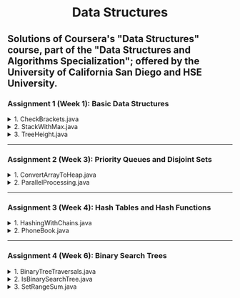 <div width="100%" align="center"> <h1> Data Structures </h1> </div>

## Solutions of Coursera's "Data Structures" course, part of the "Data Structures and Algorithms Specialization"; offered by the University of California San Diego and HSE University. ##


### Assignment 1 (Week 1): Basic Data Structures ###

<details>
<summary>1. CheckBrackets.java</summary>
   
   + **Description**: Priority is to find the first unmatched closing bracket which either does not have an opening bracket before it - like "]" in "]()" - or closes the wrong opening bracket - like "}" in "()[}". If there are no such mistakes, then it should find the first unmatched opening bracket without the corresponding closing bracket after it - like "(" in "{}([]". If there are no mistakes, the text editor should inform the user that brackets are correct.
     
   + **Input Format**: Input contains one string 𝑆 which consists of big and small Latin letters, digits, punctuation marks and brackets from the set "[]{}()".
     
   + **Constraints**: The length of 𝑆 is at least 1 and at most 10<sup>5</sup>.
     
   + **Output Format**: If the code in 𝑆 uses brackets correctly, output “Success" (without the quotes). Otherwise, output the 1-based index of the first unmatched closing bracket, and if there are no unmatched closing brackets, output the 1-based index of the first unmatched opening bracket.
</details>

<details>
<summary>2. StackWithMax.java</summary>
   
   + **Description**: Implement a stack that also supports finding the maximum value (besides push and pop) and ensures that all operations still work in constant time.
  
   + **Input Format**: The first line of the input contains the number 𝑞 of queries. Each of the following 𝑞 lines specifies a query of one of the following formats: push v, pop, or max.
  
   + **Constraints**: 1 $\leq$ 𝑞 $\leq$ 400 000, 0 $\leq$ 𝑣 $\leq$ 10<sup>5</sup>.
  
   + **Output Format**: For each max query, output (on a separate line) the maximum value of the stack.
</details>
  
<details>
<summary>3. TreeHeight.java</summary>
   
   + **Description**: Read a description of a rooted tree from the
input, implement the tree data structure, store the tree and compute its height. The height of a (rooted) tree is the maximum depth of a node or the maximum distance from a leaf to the root. You are given an arbitrary tree, not necessarily a binary tree.
  
   + **Input Format**: The first line contains the number of nodes 𝑛. The second line contains 𝑛 integer numbers from −1 to 𝑛 − 1 — parents of nodes. If the 𝑖-th one of them (0 $\leq$ 𝑖 $\leq$ 𝑛 − 1) is −1, node 𝑖 is the root, otherwise it’s the 0-based index of the parent of the 𝑖-th node. It is guaranteed that there is exactly one root. It is guaranteed that the input represents a tree.
  
   + **Constraints**: 1 $\leq$ 𝑛 $\leq$ 10<sup>5</sup>.
  
   + **Output Format**: 1 $\leq$ 𝑛 $\leq$ 10<sup>5</sup>.
</details>

-----

### Assignment 2 (Week 3): Priority Queues and Disjoint Sets ###

<details>
<summary>1. ConvertArrayToHeap.java</summary>
   
   + **Description**: Implement the first step of the HeapSort algorithm and convert a given array of integers into a heap. That can be done by applying a certain number of swaps, i.e., exchange elements 𝑎<sub>𝑖</sub> and 𝑎<sub>j</sub> of the array **𝑎** for some **𝑖** and **𝑗**. Convert the array into a heap using only 𝑂(𝑛) swaps. Use a min-heap instead of a max-heap in this problem. 
  
   + **Input Format**: The first line of the input contains a single integer 𝑛. The next line contains 𝑛 space-separated integers 𝑎<sub>𝑖</sub>.

   + **Constraints**: 1 $\leq$ 𝑛 $\leq$ 100 000; 0 $\leq$ 𝑖, 𝑗 $\leq$ 𝑛 − 1; 0 $\leq$ 𝑎<sub>0</sub>, 𝑎<sub>1</sub>, . . . , 𝑎<sub>n-1</sub> $\leq$ 10<sup>9</sup>. All 𝑎<sub>𝑖</sub> are distinct.
  
   + **Output Format**: The first line of the output should contain a single integer 𝑚 — the total number of swaps. 𝑚 must satisfy conditions 0 $\leq$ 𝑚 $\leq$ 4𝑛. The next 𝑚 lines should contain the swap operations used to convert the array 𝑎 into a heap. Each swap is described by a pair of integers 𝑖, 𝑗 — the 0-based indices of the elements to be swapped. After applying all the swaps in the specified order the array must become a heap, that is, for each 𝑖 where 0 $\leq$ 𝑖 $\leq$ 𝑛 − 1 the following conditions must be true:
     
      1. If 2𝑖 + 1 $\leq$ 𝑛 − 1, then 𝑎<sub>𝑖</sub> < 𝑎<sub>2𝑖+1</sub>.
      2. If 2𝑖 + 2 $\leq$ 𝑛 − 1, then 𝑎<sub>𝑖</sub> < 𝑎<sub>2𝑖+2</sub>.
         
   Note that all the elements of the input array are distinct.
</details>

<details>
<summary>2. ParallelProcessing.java</summary>
   
   + **Description**: A program which is parallelized uses 𝑛 independent threads to process the given list of 𝑚 jobs. Threads take jobs in the order they are given in the input. If there is a free thread, it immediately takes the next job from the list. If a thread has started processing a job, it doesn’t interrupt or stop until it finishes processing the job. If several threads try to take jobs from the list simultaneously, the thread with the smaller index takes the job. For each job, it is known exactly how long will it take any thread to process this job, and this time is the same for all the threads. For each job, determine which thread will process it and when will it start processing the job.
  
   + **Input Format**: The first line of the input contains integers 𝑛 and 𝑚.
The second line contains 𝑚 integers t<sub>i</sub> — the times in seconds it takes any thread to process 𝑖-th job. The times are given in the same order as they are in the list from which threads take jobs. Threads are indexed starting from 0.
     
   + **Constraints**: 1 $\leq$ 𝑛 $\leq$ 10<sup>5</sup>; 1 $\leq$ 𝑚 $\leq$ 10<sup>5</sup>; 0 $\leq$ t<sub>i</sub> $\leq$ 10<sup>9</sup>
     
   + **Output Format**: Output exactly 𝑚 lines. 𝑖-th line (0-based index is used) should contain two space-separated integers — the 0-based index of the thread which will process the 𝑖-th job and the time in seconds when it will start processing that job.
</details>

----

### Assignment 3 (Week 4): Hash Tables and Hash Functions ###

<details>
<summary>1. HashingWithChains.java</summary>

   
   + **Description**: Implement a hash table with list chaining. You are already given the number of buckets 𝑚 and the hash function. The program should support the following kinds of queries:

      + add *string* — insert *string* into the table. If there is already such a string in the hash table, then just ignore the query.

      + del *string* — remove *string* from the table. If there is no such string in the hash table, then just ignore the query.

      + find *string* — output “yes" or “no" (without quotes) depending on whether the table contains *string* or not.

      + check *𝑖* — output the content of the 𝑖-th list in the table. Use spaces to separate the elements of the list. If 𝑖-th list is empty, output a blank line.
   
   The hash function is polynomial, as seen below.

   <p width="100%" align="center"> <img width="347" alt="Equation" src="https://github.com/AfonsoBernardes/DataStructures/assets/84087794/48763ea3-f2d3-47fb-b177-98a862b52988"> </p>

   where 𝑆[𝑖] is the ASCII code of the 𝑖-th symbol of 𝑆, 𝑝 = 1 000 000 007 and 𝑥 = 263. 

When inserting a new string into a hash chain, it must be inserted in the beginning of the chain
  
   + **Input Format**: There is a single integer 𝑚 in the first line — the number of buckets you should have. The next line contains the number of queries 𝑁. It’s followed by 𝑁 lines, each of which contains one query in the format described above.

   + **Constraints**: 1 $\leq$ 𝑁 $\leq$ 10<sub>5</sub>; 𝑁/5 $\leq$ 𝑚 $\leq$ 𝑁. All the strings consist of Latin letters. Each of them is non-empty and has a length of at most 15.
  
   + **Output Format**: Print the result of each of the "find" and "check" queries, one result per line, in the same order as these queries are given in the input.
</details>

<details>
<summary>2. PhoneBook.java</summary>
   
   + **Description**:  Implement a simple phone book manager. It should be able to process the following types of queries:
     
      + add *number* *name*: It means that the user adds a person with name *name* and phone number *number* to the phone book. If a user with such a *number* already exists, then your manager has to overwrite the corresponding *name*.

      + del *number*: It means that the manager should erase a person with the number *number* from the phone book. If there is no such person, then it should just ignore the query.

      + find *number*: It means that the user looks for a person with a phone number *number*. The manager should reply with the appropriate *name*, or with the string “not found" (without quotes) if there is no such person in the book.
  
   + **Input Format**: There is a single integer 𝑁 in the first line — the number of queries. It’s followed by 𝑁 lines, each of them containing one query in the format described above.
     
   + **Constraints**: 1 $\leq$ 𝑁 $\leq$ 10<sup>5</sup>. All phone numbers consist of decimal digits, they don’t have leading zeros, and each has no more than seven digits. All names are non-empty strings of Latin letters, each of which has a length of at most fifteen. It’s guaranteed that there is no person with the name “not found".
     
   + **Output Format**: Print the result of each "find" query — the name corresponding to the phone number or “not found" (without quotes) if there is no person in the phone book with such a phone number. Output one result per line in the same order as the find queries given in the input.
</details>

-----

### Assignment 4 (Week 6): Binary Search Trees ###

<details>
<summary>1. BinaryTreeTraversals.java</summary>
   
   + **Description**: Given a rooted binary tree. Build and output its in-order, pre-order and post-order traversals.
  
   + **Input Format**: The first line contains the number of vertices 𝑛. The vertices of the tree are numbered from 0 to 𝑛−1. Vertex 0 is the root.

     The next 𝑛 lines contain information about vertices 0, 1, ..., 𝑛−1 in order. Each of these lines contains three integers key<sub>i</sub>, left<sub>i</sub> and right<sub>i</sub> — key<sub>i</sub> is the key of the 𝑖-th vertex, left<sub>i</sub> is the index of the left child of the 𝑖-th vertex, and right<sub>i</sub> is the index of the right child of the 𝑖-th vertex. If 𝑖 doesn’t have a left or right child (or both), the corresponding left<sub>i</sub> or right<sub>i</sub> (or both) will be equal to −1.

   + **Constraints**: 1 $\leq$ 𝑛 $\leq$ 10<sup>5</sup>; 0 $\leq$ key<sub>i</sub> $\leq$ 10<sup>9</sup>; −1 $\leq$ left<sub>i</sub>, right<sub>i</sub> $\leq$ 𝑛 − 1. It is guaranteed that the input represents a valid binary tree. In particular, if left<sub>i</sub> ≠ -1 and right<sub>i</sub> ≠ -1, then left<sub>i</sub> ≠ right<sub>i</sub>. Also, a vertex cannot be a child of two different vertices and each vertex is a descendant of the root vertex.
  
   + **Output Format**: Print three lines. The first line should contain the keys of the vertices in the in-order traversal of the tree. The second line should contain the keys of the vertices in the pre-order traversal of the tree. The third line should contain the keys of the vertices in the post-order traversal of the tree.
</details>

<details>
<summary>2. IsBinarySearchTree.java</summary>
   
   + **Description**: Given a binary tree with integers as its keys, test whether it is a correct binary search tree. The definition of the binary search tree is the following: for any node of the tree, if its key is 𝑥, then for any node in its left subtree its key must be strictly less than 𝑥, and for any node in its right subtree its key must be strictly greater than 𝑥. In other words, smaller elements are to the left, and bigger elements are to the right. You need to check whether the given binary tree structure satisfies this condition. We are guaranteed that the input contains a valid binary tree, that is, it is a tree, and each node has at most two children.
  
   + **Input Format**: The first line contains the number of vertices 𝑛. The vertices of the tree are numbered from 0 to 𝑛−1. Vertex 0 is the root. The next 𝑛 lines contain information about vertices 0, 1, ..., 𝑛−1 in order. Each of these lines contains three integers key<sub>i</sub>, left<sub>i</sub> and right<sub>i</sub> — key<sub>i</sub> is the key of the 𝑖-th vertex, left<sub>i</sub> is the index of the left child of the 𝑖-th vertex, and right<sub>i</sub> is the index of the right child of the 𝑖-th vertex. If 𝑖 doesn’t have a left or right child (or both), the corresponding left<sub>i</sub> or right<sub>i</sub> (or both) will be equal to −1
     
   + **Constraints**: 0 $\leq$ 𝑛 $\leq$ 10<sup>5</sup>; −2<sup>31</sup> < key<sub>i</sub> < 2<sup>31</sup> − 1; −1 $\leq$ left<sub>i</sub>, right<sub>i</sub> $\leq$ 𝑛−1. It is guaranteed that the input represents a valid binary tree. In particular, if left<sub>i</sub> ≠ -1 and right<sub>i</sub> ≠ -1, then left<sub>i</sub> ≠ right<sub>i</sub>. Also, a vertex cannot be a child of two different vertices, and each vertex is a descendant of the root vertex. All keys in the input will be different.
     
   + **Output Format**: If the given binary tree is a correct binary search tree (see the definition in the problem description), output one word “CORRECT” (without quotes). Otherwise, output one word “INCORRECT” (without quotes).
</details>

<details>
<summary>3. SetRangeSum.java</summary>
   
   + **Description**: Implement a data structure that stores a set 𝑆 of integers with the following allowed operations:
       + add(𝑖) — add integer 𝑖 into the set 𝑆 (if it was there already, the set doesn’t change).
       + del(𝑖) — remove integer 𝑖 from the set 𝑆 (if there was no such element, nothing happens).
       + find(𝑖) — check whether 𝑖 is in the set 𝑆 or not.
       + sum(𝑙, 𝑟) — output the sum of all elements 𝑣 in 𝑆 such that 𝑙 $\leq$ 𝑣 $\leq$ 𝑟.
  
   + **Input Format**: Initially the set 𝑆 is empty. The first line contains 𝑛 — the number of operations. The next 𝑛 lines contain operations. Each operation is one of the following:
       + “+ i" — which means add some integer (not 𝑖, see below) to 𝑆,
       + “- i" — which means del some integer (not 𝑖, see below)from 𝑆,
       + “? i" — which means find some integer (not 𝑖, see below)in 𝑆,
       + “s l r" — which means compute the sum of all elements of 𝑆 within some range of values (not from 𝑙 to 𝑟, see below).

     However, to make sure that the solution can work in an online fashion, each request will depend on the result of the last "sum" request. Denote 𝑀 = 1 000 000 001. At any moment, let 𝑥 be the result of the last sum operation, or just 0 if there were no sum operations before. Then
      + “+ i" means add((𝑖 + 𝑥) mod 𝑀),
      + “- i" means del((𝑖 + 𝑥) mod 𝑀),
      + “? i" means find((𝑖 + 𝑥) mod 𝑀),
      + “s l r" means sum((𝑙 + 𝑥) mod 𝑀, (𝑟 + 𝑥) mod 𝑀).
     
   + **Constraints**: 1 $\leq$ 𝑛 $\leq$ 100 000; 0 $\leq$ 𝑖 $\leq$ 10<sup>9</sup>.
     
   + **Output Format**: For each find request, output “Found" or “Not found" (without quotes; note that the first letter is capital) depending on whether (𝑖 + 𝑥) mod 𝑀 is in 𝑆 or not. For each sum query, output the sum of all the values 𝑣 in 𝑆 such that ((𝑙+𝑥) mod 𝑀) $\leq$ 𝑣 $\leq$ ((𝑟+𝑥) mod 𝑀) (it is guaranteed that in all the tests ((𝑙 + 𝑥) mod 𝑀) $\leq$ ((𝑟 + 𝑥) mod 𝑀)), where 𝑥 is the result of the last sum operation or 0 if there was no previous sum operation
</details>
